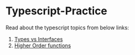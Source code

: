 # Typescript-Practice

Read about the typescript topics from below links:

1. [Types vs Interfaces](https://blog.logrocket.com/types-vs-interfaces-typescript/#:~:text=type%20is%20a%20keyword%20in,Boolean)
1. [Higher Order functions](/Higher&#32;Order&#32;functions.ts)
